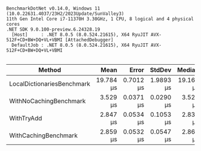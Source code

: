 ```

BenchmarkDotNet v0.14.0, Windows 11 (10.0.22631.4037/23H2/2023Update/SunValley3)
11th Gen Intel Core i7-11370H 3.30GHz, 1 CPU, 8 logical and 4 physical cores
.NET SDK 9.0.100-preview.6.24328.19
  [Host]     : .NET 8.0.5 (8.0.524.21615), X64 RyuJIT AVX-512F+CD+BW+DQ+VL+VBMI [AttachedDebugger]
  DefaultJob : .NET 8.0.5 (8.0.524.21615), X64 RyuJIT AVX-512F+CD+BW+DQ+VL+VBMI


```
| Method                     | Mean      | Error     | StdDev    | Median    |
|--------------------------- |----------:|----------:|----------:|----------:|
| LocalDictionariesBenchmark | 19.784 μs | 0.7012 μs | 1.9893 μs | 19.167 μs |
| WithNoCachingBenchmark     |  3.529 μs | 0.0371 μs | 0.0290 μs |  3.529 μs |
| WithTryAdd                 |  2.847 μs | 0.0534 μs | 0.1053 μs |  2.831 μs |
| WithCachingBenchmark       |  2.859 μs | 0.0532 μs | 0.0547 μs |  2.869 μs |
